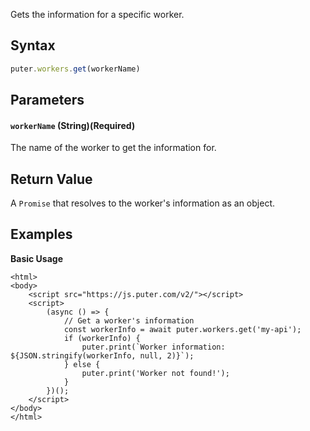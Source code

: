 Gets the information for a specific worker.

## Syntax

```js
puter.workers.get(workerName)
```

## Parameters

#### `workerName` (String)(Required)
The name of the worker to get the information for.

## Return Value

A `Promise` that resolves to the worker's information as an object.

## Examples

<strong class="example-title">Basic Usage</strong>

```html;workers-get
<html>
<body>
    <script src="https://js.puter.com/v2/"></script>
    <script>
        (async () => {
            // Get a worker's information
            const workerInfo = await puter.workers.get('my-api');
            if (workerInfo) {
                puter.print(`Worker information: ${JSON.stringify(workerInfo, null, 2)}`);
            } else {
                puter.print('Worker not found!');
            }
        })();
    </script>
</body>
</html>
```